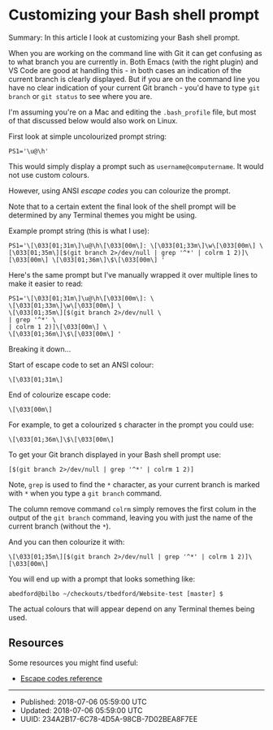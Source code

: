 # Customizing your Bash shell prompt

Summary: In this article I look at customizing your Bash shell prompt.

When you are working on the command line with Git it can get confusing
as to what branch you are currently in. Both Emacs (with the right
plugin) and VS Code are good at handling this - in both cases an
indication of the current branch is clearly displayed. But if you are
on the command line you have no clear indication of your current Git
branch - you'd have to type `git branch` or `git status` to see where
you are.

I'm assuming you're on a Mac and editing the `.bash_profile` file, but
most of that discussed below would also work on Linux.

First look at simple uncolourized prompt string:

```
PS1='\u@\h'
```

This would simply display a prompt such as `username@computername`. It
would not use custom colours.

However, using ANSI _escape codes_ you can colourize the prompt.

Note that to a certain extent the final look of the shell prompt will
be determined by any Terminal themes you might be using.

Example prompt string (this is what I use):

```
PS1='\[\033[01;31m\]\u@\h\[\033[00m\]: \[\033[01;33m\]\w\[\033[00m\] \[\033[01;35m\][$(git branch 2>/dev/null | grep '^*' | colrm 1 2)]\[\033[00m\] \[\033[01;36m\]\$\[\033[00m\] '
```

Here's the same prompt but I've manually wrapped it over multiple
lines to make it easier to read:

```
PS1='\[\033[01;31m\]\u@\h\[\033[00m\]: \
\[\033[01;33m\]\w\[\033[00m\] \
\[\033[01;35m\][$(git branch 2>/dev/null \
| grep '^*' \
| colrm 1 2)]\[\033[00m\] \
\[\033[01;36m\]\$\[\033[00m\] '
```

Breaking it down...

Start of escape code to set an ANSI colour:

```
\[\033[01;31m\]
```

End of colourize escape code:

```
\[\033[00m\]
```

For example, to get a colourized `$` character in the prompt you could use:

```
\[\033[01;36m\]\$\[\033[00m\]
```

To get your Git branch displayed in your Bash shell prompt use:

```
[$(git branch 2>/dev/null | grep '^*' | colrm 1 2)]
```

Note, `grep` is used to find the `*` character, as your current branch
is marked with `*` when you type a `git branch` command.

The column remove command `colrm` simply removes the first colum in
the output of the `git branch` command, leaving you with just the name
of the current branch (without the `*`).

And you can then colourize it with:

```
\[\033[01;35m\][$(git branch 2>/dev/null | grep '^*' | colrm 1 2)]\[\033[00m\]
```

You will end up with a prompt that looks something like:

```
abedford@bilbo ~/checkouts/tbedford/Website-test [master] $
```

The actual colours that will appear depend on any Terminal themes being used.


## Resources

Some resources you might find useful:

* [Escape codes reference](https://github.com/mbadolato/iTerm2-Color-Schemes)

---

* Published: 2018-07-06 05:59:00 UTC
* Updated: 2018-07-06 05:59:00 UTC
* UUID: 234A2B17-6C78-4D5A-98CB-7D02BEA8F7EE

